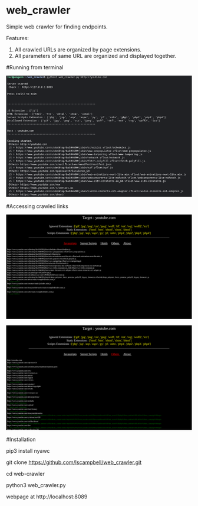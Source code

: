# web_crawler
Simple web crawler for finding endpoints.

Features:
1) All crawled URLs are organized by page extensions.
2) All parameters of same URL are organized and displayed together.


#Running from terminal

![Alt text](https://github.com/lscampbell/web_crawler/raw/main/images/1111.png "")

#Accessing crawled links 

![Alt text](https://github.com/lscampbell/web_crawler/raw/main/images/02.png "")

![Alt text](https://github.com/lscampbell/web_crawler/raw/main/images/03.png "")

#Installation

pip3 install nyawc

git clone https://github.com/lscampbell/web_crawler.git

cd web-crawler

python3 web_crawler.py

webpage at http://localhost:8089 
